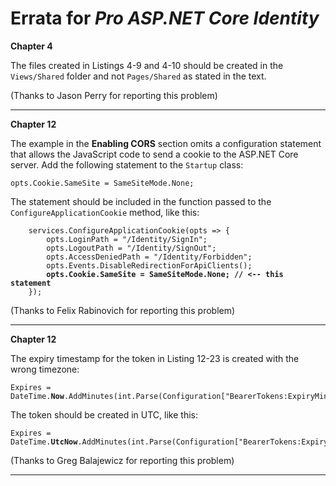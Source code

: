 # Errata for *Pro ASP.NET Core Identity*

**Chapter 4**

The files created in Listings 4-9 and 4-10 should be created in the `Views/Shared` folder and not `Pages/Shared` as stated in the text.

(Thanks to Jason Perry for reporting this problem)
***

**Chapter 12**

The example in the **Enabling CORS** section omits a configuration statement that allows the JavaScript code to send a cookie to the ASP.NET Core server. Add the following statement to the `Startup` class:

    opts.Cookie.SameSite = SameSiteMode.None; 

The statement should be included in the function passed to the `ConfigureApplicationCookie` method, like this:

<pre><code>    services.ConfigureApplicationCookie(opts => {
        opts.LoginPath = "/Identity/SignIn";
        opts.LogoutPath = "/Identity/SignOut";
        opts.AccessDeniedPath = "/Identity/Forbidden";
        opts.Events.DisableRedirectionForApiClients();
        <b>opts.Cookie.SameSite = SameSiteMode.None; // <-- this statement</b>
    });
</code></pre>

(Thanks to Felix Rabinovich for reporting this problem)

***
**Chapter 12**

The expiry timestamp for the token in Listing 12-23 is created with the wrong timezone:

<pre><code>Expires = DateTime.<b>Now</b>.AddMinutes(int.Parse(Configuration["BearerTokens:ExpiryMins"])),</code></pre>

The token should be created in UTC, like this:

<pre><code>Expires = DateTime.<b>UtcNow</b>.AddMinutes(int.Parse(Configuration["BearerTokens:ExpiryMins"])),</code></pre>

(Thanks to Greg Balajewicz for reporting this problem)

***


